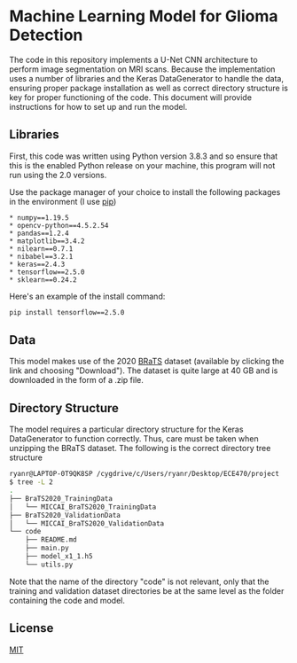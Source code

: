 # Machine Learning Model for Glioma Detection

The code in this repository implements a U-Net CNN architecture
to perform image segmentation on MRI scans. Because the implementation uses a number of libraries and the Keras DataGenerator to handle the data, ensuring proper package installation as well as correct directory structure is key for proper functioning of the code. This document will provide instructions for how to set up and run the model.

## Libraries

First, this code was written using Python version 3.8.3 and so ensure that this is the enabled Python release on your machine, this program will not run using the 2.0 versions.

Use the package manager of your choice to install the following packages in the environment (I use [pip](https://pip.pypa.io/en/stable/))

    * numpy==1.19.5
    * opencv-python==4.5.2.54
    * pandas==1.2.4
    * matplotlib==3.4.2
    * nilearn==0.7.1
    * nibabel==3.2.1
    * keras==2.4.3
    * tensorflow==2.5.0
    * sklearn==0.24.2

Here's an example of the install command:

```bash
pip install tensorflow==2.5.0
```

## Data

This model makes use of the 2020 [BRaTS](https://www.kaggle.com/awsaf49/brats20-dataset-training-validation) dataset (available by clicking the link and choosing "Download"). The dataset is quite large at 40 GB and is downloaded in the form of a .zip file. 

## Directory Structure

The model requires a particular directory structure for the Keras DataGenerator to function correctly. Thus, care must be taken when unzipping the BRaTS dataset. The following is the correct directory tree structure

```bash
ryanr@LAPTOP-0T9QK8SP /cygdrive/c/Users/ryanr/Desktop/ECE470/project
$ tree -L 2
.
├── BraTS2020_TrainingData
│   └── MICCAI_BraTS2020_TrainingData
├── BraTS2020_ValidationData
│   └── MICCAI_BraTS2020_ValidationData
└── code
    ├── README.md
    ├── main.py
    ├── model_x1_1.h5
    └── utils.py
```

Note that the name of the directory "code" is not relevant, only that the training and validation dataset directories be at the same level as the folder containing the code and model.

## License
[MIT](https://choosealicense.com/licenses/mit/)
